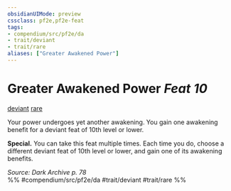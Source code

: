 ```yaml
---
obsidianUIMode: preview
cssclass: pf2e,pf2e-feat
tags:
- compendium/src/pf2e/da
- trait/deviant
- trait/rare
aliases: ["Greater Awakened Power"]
---
```

# Greater Awakened Power  *Feat 10*  
[deviant](../../rules/traits/deviant-da.md)  [rare](../../rules/traits/rare.md)  


Your power undergoes yet another awakening. You gain one awakening benefit for a deviant feat of 10th level or lower.

**Special.** You can take this feat multiple times. Each time you do, choose a different deviant feat of 10th level or lower, and gain one of its awakening benefits.

*Source: Dark Archive p. 78*  
%% #compendium/src/pf2e/da #trait/deviant #trait/rare %%